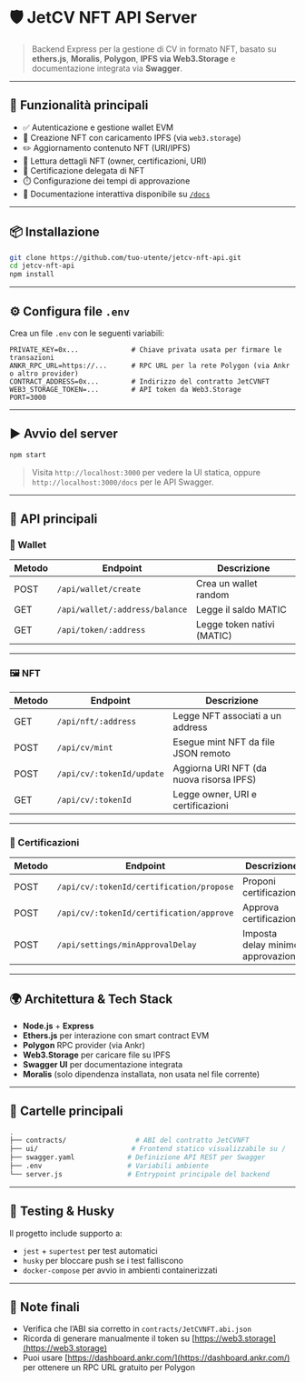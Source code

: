 # 🛡️ JetCV NFT API Server

> Backend Express per la gestione di CV in formato NFT, basato su **ethers.js**, **Moralis**, **Polygon**, **IPFS via Web3.Storage** e documentazione integrata via **Swagger**.

---

## 🚀 Funzionalità principali

- ✅ Autenticazione e gestione wallet EVM
- 🧾 Creazione NFT con caricamento IPFS (via `web3.storage`)
- ✏️ Aggiornamento contenuto NFT (URI/IPFS)
- 📄 Lettura dettagli NFT (owner, certificazioni, URI)
- 🔐 Certificazione delegata di NFT
- ⏱️ Configurazione dei tempi di approvazione
- 📘 Documentazione interattiva disponibile su [`/docs`](http://localhost:3000/docs)

---

## 📦 Installazione

```bash
git clone https://github.com/tuo-utente/jetcv-nft-api.git
cd jetcv-nft-api
npm install
```

---

## ⚙️ Configura file `.env`

Crea un file `.env` con le seguenti variabili:

```env
PRIVATE_KEY=0x...             # Chiave privata usata per firmare le transazioni
ANKR_RPC_URL=https://...      # RPC URL per la rete Polygon (via Ankr o altro provider)
CONTRACT_ADDRESS=0x...        # Indirizzo del contratto JetCVNFT
WEB3_STORAGE_TOKEN=...        # API token da Web3.Storage
PORT=3000
```

---

## ▶️ Avvio del server

```bash
npm start
```

> Visita `http://localhost:3000` per vedere la UI statica, oppure `http://localhost:3000/docs` per le API Swagger.

---

## 🔌 API principali

### 🔐 Wallet

| Metodo | Endpoint                       | Descrizione                |
| ------ | ------------------------------ | -------------------------- |
| POST   | `/api/wallet/create`           | Crea un wallet random      |
| GET    | `/api/wallet/:address/balance` | Legge il saldo MATIC       |
| GET    | `/api/token/:address`          | Legge token nativi (MATIC) |

---

### 🖼️ NFT

| Metodo | Endpoint                  | Descrizione                              |
| ------ | ------------------------- | ---------------------------------------- |
| GET    | `/api/nft/:address`       | Legge NFT associati a un address         |
| POST   | `/api/cv/mint`            | Esegue mint NFT da file JSON remoto      |
| POST   | `/api/cv/:tokenId/update` | Aggiorna URI NFT (da nuova risorsa IPFS) |
| GET    | `/api/cv/:tokenId`        | Legge owner, URI e certificazioni        |

---

### 🧾 Certificazioni

| Metodo | Endpoint                                 | Descrizione                       |
| ------ | ---------------------------------------- | --------------------------------- |
| POST   | `/api/cv/:tokenId/certification/propose` | Proponi certificazione            |
| POST   | `/api/cv/:tokenId/certification/approve` | Approva certificazione            |
| POST   | `/api/settings/minApprovalDelay`         | Imposta delay minimo approvazione |

---

## 🌍 Architettura & Tech Stack

- **Node.js** + **Express**
- **Ethers.js** per interazione con smart contract EVM
- **Polygon** RPC provider (via Ankr)
- **Web3.Storage** per caricare file su IPFS
- **Swagger UI** per documentazione integrata
- **Moralis** (solo dipendenza installata, non usata nel file corrente)

---

## 📁 Cartelle principali

```bash
.
├── contracts/                 # ABI del contratto JetCVNFT
├── ui/                       # Frontend statico visualizzabile su /
├── swagger.yaml             # Definizione API REST per Swagger
├── .env                     # Variabili ambiente
└── server.js                # Entrypoint principale del backend
```

---

## 🧪 Testing & Husky

Il progetto include supporto a:

- `jest` + `supertest` per test automatici
- `husky` per bloccare push se i test falliscono
- `docker-compose` per avvio in ambienti containerizzati

---

## 📘 Note finali

- Verifica che l’ABI sia corretto in `contracts/JetCVNFT.abi.json`
- Ricorda di generare manualmente il token su [https://web3.storage](https://web3.storage)
- Puoi usare [https://dashboard.ankr.com/](https://dashboard.ankr.com/) per ottenere un RPC URL gratuito per Polygon
